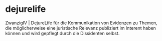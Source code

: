 # dejurelife

ZwanzigIV | DejureLife für die Kommunikation von Evidenzen zu Themen, die möglicherweise eine juristische Relevanz publiziert im Interent haben können und wird gepflegt durch die Dissidenten selbst.

